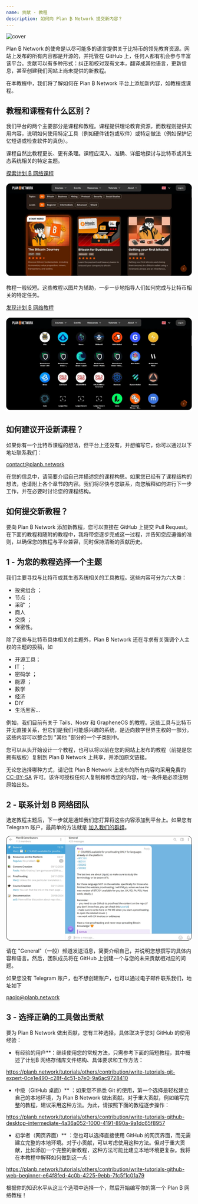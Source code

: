 ```yaml
---
name: 贡献 - 教程
description: 如何向 Plan ₿ Network 提交新内容？
---
```

![cover](assets/cover.webp)

Plan ₿ Network 的使命是以尽可能多的语言提供关于比特币的领先教育资源。网站上发布的所有内容都是开源的，并托管在 GitHub 上，任何人都有机会参与丰富该平台。贡献可以有多种形式：纠正和校对现有文本，翻译成其他语言，更新信息，甚至创建我们网站上尚未提供的新教程。

在本教程中，我们将了解如何在 Plan ₿ Network 平台上添加新内容，如教程或课程。

## 教程和课程有什么区别？

我们平台的两个主要部分是课程和教程。课程提供理论教育资源，而教程则提供实用内容，说明如何使用特定工具（例如硬件钱包或软件）或特定做法（例如保护记忆短语或检查软件的真伪）。

课程自然比教程更长、更有条理。课程应深入、准确、详细地探讨与比特币或其生态系统相关的特定主题。

[探索计划 ₿ 网络课程](https://planb.network/courses)

![TUTO](assets/fr/37.webp)

教程一般较短。这些教程以图片为辅助，一步一步地指导人们如何完成与比特币相关的特定任务。

[发现计划 ₿ 网络教程](https://planb.network/tutorials)

![TUTO](assets/fr/38.webp)

## 如何建议开设新课程？

如果你有一个比特币课程的想法，但平台上还没有，并想编写它，你可以通过以下地址联系我们：

contact@planb.network

在您的信息中，请简要介绍自己并描述您的课程构思。如果您已经有了课程结构的想法，也请附上各个章节的内容。我们将尽快与您联系，向您解释如何进行下一步工作，并在必要时讨论您的课程结构。

## 如何提交新教程？

要向 Plan ₿ Network 添加新教程，您可以直接在 GitHub 上提交 Pull Request。在下面的教程和随附的教程中，我将带您逐步完成这一过程，并告知您应遵循的准则，以确保您的教程与平台兼容，同时保持清晰的贡献历史。

## 1 - 为您的教程选择一个主题

我们主要寻找与比特币或其生态系统相关的工具教程。这些内容可分为六大类：


- 投资组合 ；
- 节点 ；
- 采矿 ；
- 商人
- 交换 ；
- 保密性。

除了这些与比特币具体相关的主题外，Plan ₿ Network 还在寻求有关强调个人主权的主题的投稿，如


- 开源工具；
- IT ；
- 密码学 ；
- 能源 ；
- 数学
- 经济
- DIY
- 生活黑客...

例如，我们目前有关于 Tails、Nostr 和 GrapheneOS 的教程。这些工具与比特币并无直接关系，但它们是我们可能感兴趣的系统，是迈向数字世界主权的一部分。这些内容可以整合到 "其他 "部分的一个子类别中。

您可以从头开始设计一个教程，也可以将以前在您的网站上发布的教程（前提是您拥有版权）复制到 Plan ₿ Network 上共享，并添加原文链接。

无论您选择哪种方式，请记住 Plan ₿ Network 上发布的所有内容均采用免费的 [CC-BY-SA](https://creativecommons.org/licenses/by-sa/4.0/) 许可。该许可授权任何人复制和修改您的内容，唯一条件是必须注明原始出处。

## 2 - 联系计划 ₿ 网络团队

选定教程主题后，下一步就是通知我们您打算将这些内容添加到平台上。如果您有 Telegram 账户，最简单的方法就是 [加入我们的群组](https://t.me/PlanBNetwork_ContentBuilder)。

![TUTO](assets/fr/39.webp)

请在 "General"（一般）频道发送消息，简要介绍自己，并说明您想撰写的具体内容和语言。然后，团队成员将在 GitHub 上创建一个与您的未来贡献相对应的问题。

如果您没有 Telegram 账户，也不想创建账户，也可以通过电子邮件联系我们，地址如下

paolo@planb.network

## 3 - 选择正确的工具做出贡献

要为 Plan ₿ Network 做出贡献，您有三种选择，具体取决于您对 GitHub 的使用经验：


- 有经验的用户**：继续使用您的常规方法，只需参考下面的简短教程，其中概述了计划₿ 网络存储库文件结构、具体要求和工作方法：

https://planb.network/tutorials/others/contribution/write-tutorials-git-expert-0ce1e490-c28f-4c51-b7e0-9a6ac9728410

- 中级（GitHub 桌面）** ：如果您不熟悉 Git 的使用，第一个选择是轻松建立自己的本地环境，为 Plan ₿ Network 做出贡献。对于重大贡献，例如编写完整的教程，建议采用这种方法。为此，请按照下面的教程逐步操作：

https://planb.network/tutorials/others/contribution/write-tutorials-github-desktop-intermediate-4a36a052-1000-4191-890a-9a1dc65f8957

- 初学者（网页界面）** ：您也可以选择直接使用 GitHub 的网页界面，而无需建立完整的本地环境。对于小贡献，可以考虑使用这种方法。但对于重大贡献，比如添加一个完整的新教程，这种方法可能比建立本地环境更复杂。我将在本教程中解释如何做到这一点：

https://planb.network/tutorials/others/contribution/write-tutorials-github-web-beginner-e64f8fed-4c0b-4225-9ebb-7fc5f1c01a79

根据你的知识水平从这三个选项中选择一个，然后开始编写你的第一个 Plan ₿ 网络教程！
